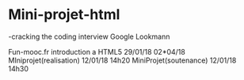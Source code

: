# Mini-projet-html

-cracking the coding interview
  Google Lookmann
  
 Fun-mooc.fr
    introduction a HTML5
      29/01/18
      02*04/18
MIniprojet(realisation) 12/01/18 14h20
MiniProjet(soutenance) 12/01/18 14h30

